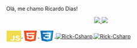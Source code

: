 Olá, me chamo Ricardo Dias!

<div align="center">
  <a href="https://github.com/ricardond">
  <img height="180em" src="https://github-readme-stats.vercel.app/api?username=ricardond&show_icons=true&theme=dark&include_all_commits=true&count_private=true"/>
  <img height="180em" " src="https://github-readme-stats.vercel.app/api/top-langs/?username=ricardond&layout=compact&langs_count=7&theme=dark"/>
</div>
 
<div style="display: inline_block"><br>
  <img align="center" alt="Rick-Js" height="30" width="40" src="https://raw.githubusercontent.com/devicons/devicon/master/icons/javascript/javascript-plain.svg">
  <img align="center" alt="Rick-HTML" height="30" width="40" src="https://raw.githubusercontent.com/devicons/devicon/master/icons/html5/html5-original.svg">
  <img align="center" alt="Rick-CSS" height="30" width="40" src="https://raw.githubusercontent.com/devicons/devicon/master/icons/css3/css3-original.svg">
  <img align="center" alt="Rick-Csharp" height="30" width="40" src=" src="https://img.icons8.com/color/48/000000/c-programming.png">
  <img align="center" alt="Rick-Csharp" height="30" width="40" src="https://img.icons8.com/color/48/000000/java-coffee-cup-logo--v1.png">
  
</div>
